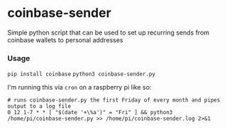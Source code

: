 # coinbase-sender
Simple python script that can be used to set up recurring sends from coinbase wallets to personal addresses 

### Usage
`pip install coinbase`
`python3 coinbase-sender.py`

I'm running this via `cron` on a raspberry pi like so:

```
# runs coinbase-sender.py the first Friday of every month and pipes output to a log file
0 12 1-7 * * [ "$(date '+\%a')" = "Fri" ] && python3 /home/pi/coinbase-sender.py >> /home/pi/coinbase-sender.log 2>&1
```
